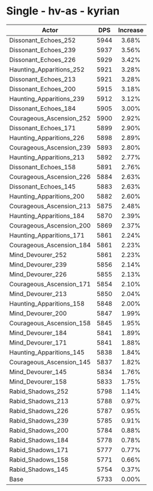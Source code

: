 # Single - hv-as - kyrian
| Actor | DPS | Increase |
|---|:---:|:---:|
|Dissonant_Echoes_252|5944|3.68%|
|Dissonant_Echoes_239|5937|3.56%|
|Dissonant_Echoes_226|5929|3.42%|
|Haunting_Apparitions_252|5921|3.28%|
|Dissonant_Echoes_213|5921|3.28%|
|Dissonant_Echoes_200|5915|3.18%|
|Haunting_Apparitions_239|5912|3.12%|
|Dissonant_Echoes_184|5905|3.00%|
|Courageous_Ascension_252|5900|2.92%|
|Dissonant_Echoes_171|5899|2.90%|
|Haunting_Apparitions_226|5898|2.89%|
|Courageous_Ascension_239|5893|2.80%|
|Haunting_Apparitions_213|5892|2.77%|
|Dissonant_Echoes_158|5891|2.76%|
|Courageous_Ascension_226|5884|2.63%|
|Dissonant_Echoes_145|5883|2.63%|
|Haunting_Apparitions_200|5882|2.60%|
|Courageous_Ascension_213|5875|2.48%|
|Haunting_Apparitions_184|5870|2.39%|
|Courageous_Ascension_200|5869|2.37%|
|Haunting_Apparitions_171|5861|2.24%|
|Courageous_Ascension_184|5861|2.23%|
|Mind_Devourer_252|5861|2.23%|
|Mind_Devourer_239|5856|2.14%|
|Mind_Devourer_226|5855|2.13%|
|Courageous_Ascension_171|5854|2.10%|
|Mind_Devourer_213|5850|2.04%|
|Haunting_Apparitions_158|5848|2.00%|
|Mind_Devourer_200|5847|1.99%|
|Courageous_Ascension_158|5845|1.95%|
|Mind_Devourer_184|5841|1.89%|
|Mind_Devourer_171|5841|1.88%|
|Haunting_Apparitions_145|5838|1.84%|
|Courageous_Ascension_145|5837|1.82%|
|Mind_Devourer_145|5834|1.76%|
|Mind_Devourer_158|5833|1.75%|
|Rabid_Shadows_252|5798|1.14%|
|Rabid_Shadows_213|5788|0.97%|
|Rabid_Shadows_226|5787|0.95%|
|Rabid_Shadows_239|5785|0.91%|
|Rabid_Shadows_200|5784|0.88%|
|Rabid_Shadows_184|5778|0.78%|
|Rabid_Shadows_171|5777|0.77%|
|Rabid_Shadows_158|5771|0.66%|
|Rabid_Shadows_145|5754|0.37%|
|Base|5733|0.00%|
